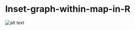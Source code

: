 # Inset-graph-within-map-in-R

![alt text](https://github.com/milos-agathon/Inset-graph-within-map-in-R/blob/main/female_researchers.png?raw=true)
